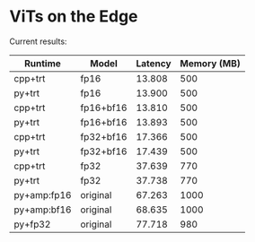 # ViTs on the Edge

Current results:

| Runtime     | Model     | Latency | Memory (MB) |
| ----------- | --------- | ------- | ----------- |
| cpp+trt     | fp16      | 13.808  | 500         |
| py+trt      | fp16      | 13.900  | 500         |
| cpp+trt     | fp16+bf16 | 13.810  | 500         |
| py+trt      | fp16+bf16 | 13.893  | 500         |
| cpp+trt     | fp32+bf16 | 17.366  | 500         |
| py+trt      | fp32+bf16 | 17.439  | 500         |
| cpp+trt     | fp32      | 37.639  | 770         |
| py+trt      | fp32      | 37.738  | 770         |
| py+amp:fp16 | original  | 67.263  | 1000        |
| py+amp:bf16 | original  | 68.635  | 1000        |
| py+fp32     | original  | 77.718  | 980         |
